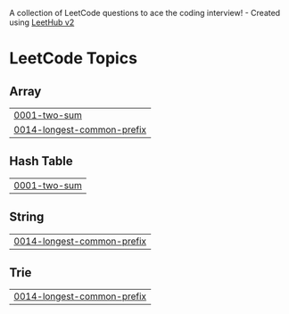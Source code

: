 A collection of LeetCode questions to ace the coding interview! - Created using [LeetHub v2](https://github.com/arunbhardwaj/LeetHub-2.0)
<!---LeetCode Topics Start-->
# LeetCode Topics
## Array
|  |
| ------- |
| [0001-two-sum](https://github.com/Hayatkheyredin/leetcode-solutions/tree/master/0001-two-sum) |
| [0014-longest-common-prefix](https://github.com/Hayatkheyredin/leetcode-solutions/tree/master/0014-longest-common-prefix) |
## Hash Table
|  |
| ------- |
| [0001-two-sum](https://github.com/Hayatkheyredin/leetcode-solutions/tree/master/0001-two-sum) |
## String
|  |
| ------- |
| [0014-longest-common-prefix](https://github.com/Hayatkheyredin/leetcode-solutions/tree/master/0014-longest-common-prefix) |
## Trie
|  |
| ------- |
| [0014-longest-common-prefix](https://github.com/Hayatkheyredin/leetcode-solutions/tree/master/0014-longest-common-prefix) |
<!---LeetCode Topics End-->